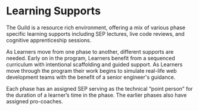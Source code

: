 # Learning Supports

The Guild is a resource rich environment, offering a mix of various phase specific learning supports including SEP lectures, live code reviews, and cognitive apprenticeship sessions. 

As Learners move from one phase to another, different supports are needed. Early on in the program, Learners benefit from a sequenced curriculum with intentional scaffolding and guided support. As Learners move through the program their work begins to simulate real-life web development teams with the benefit of a senior engineer's guidance.   

Each phase has an assigned SEP serving as the technical “point person” for the duration of a learner’s time in the phase. The earlier phases also have assigned pro-coaches.

